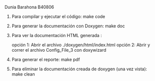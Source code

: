 Dunia Barahona B40806

1) Para compilar y ejecutar el código: make code

2) Para generar la documentación con Doxygen: make doc

3) Para ver la documentación HTML generada :

	opción 1: Abrir el archivo ./doxygen/html/index.html
	opción 2: Abrir y correr el archivo Config_File_3 con doxywizard
	
5) Para generar el reporte: make pdf 

6) Para eliminar la documentación creada de doxygen (una vez vista): make clean
